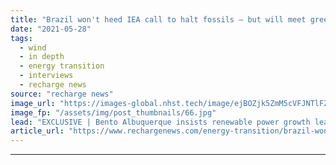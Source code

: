 ```yaml
---
title: "Brazil won't heed IEA call to halt fossils – but will meet green goals, says energy minister"
date: "2021-05-28"
tags: 
  - wind
  - in depth
  - energy transition
  - interviews
  - recharge news
source: "recharge news"
image_url: "https://images-global.nhst.tech/image/ejBOZjk5ZmM5cVFJNTlFZWorMCtrS3JLdG45QjRrVGtwTlBZTXoybFQ5ND0=/nhst/binary/f989f62034d3df29ea7b675a843e8f55"
image_fp: "/assets/img/post_thumbnails/66.jpg"
lead: "EXCLUSIVE | Bento Albuquerque insists renewable power growth leaves nation well-placed to meet net zero ambitions, but hydrocarbon exploration and production will go on"
article_url: "https://www.rechargenews.com/energy-transition/brazil-wont-heed-iea-call-to-halt-fossils-but-will-meet-green-goals-says-energy-minister/2-1-1016981"
---
```


---
